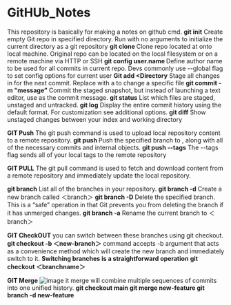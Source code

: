 # GitHUb_Notes
This repository is basically for making a notes on github cmd.
**git init<directory>**
Create empty Git repo in specified directory. Run with no arguments to initialize the current directory as a git repository
**git clone <repo>** 
Clone repo located at <repo> onto local machine. Original repo can be located on the local filesystem or on a remote machine via HTTP or SSH
**git config user.name <name>**
Define author name to be used for all commits in current repo. Devs commonly use --global flag to set config options for current user
**Git add <Directory**
Stage all changes in <directory> for the next commit. Replace <directory> with a <file> to change a specific file
**git commit -m “message”**
Commit the staged snapshot, but instead of launching a text editor, use <message> as the commit message.
**git status**
List which files are staged, unstaged and untracked.
**git log**
Display the entire commit history using the default format. For customization see additional options.
**git diff** 
Show unstaged changes between your index and working directory


**GIT Push**
The git push command is used to upload local repository content to a remote repository.
**git push <remote> <branch>**
Push the specified branch to , along with all of the necessary commits and internal objects. 
**git push <remote> --tags**
The --tags flag sends all of your local tags to the remote repository

**GIT PULL**
The git pull command is used to fetch and download content from a remote repository and immediately update the local repository.




**git branch**
List all of the branches in your repository.
**git branch -d <branch>**
Create a new branch called ＜branch＞
**git branch -D <branch>**
Delete the specified branch. This is a “safe” operation in that Git prevents you from deleting the branch if it has unmerged changes.
**git branch -a**
Rename the current branch to ＜branch＞


**GIT CheckOUT**
you can switch between these branches using git checkout.
**git checkout -b ＜new-branch＞**
command accepts  -b argument that acts as a convenience method which will create the new branch and immediately switch to it.
**Switching branches is a straightforward operation** **git checkout ＜branchname＞**


**GIT Merge**
![image](https://github.com/AmanKumar-33/GitHUb_Notes/assets/89511864/bbf118b2-59e1-4ae7-8c83-461337d17f48)
it merge will combine multiple sequences of commits into one unified history.
**git checkout main
git merge new-feature
git branch -d new-feature**




